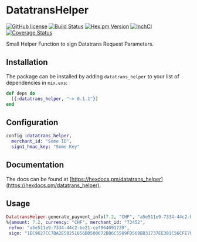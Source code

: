 # DatatransHelper

[![GitHub license](https://img.shields.io/badge/license-MIT-blue.svg)](https://raw.githubusercontent.com/jshmrtn/datatrans-helper/master/LICENSE)
[![Build Status](https://travis-ci.org/jshmrtn/datatrans-helper.svg?branch=master)](https://travis-ci.org/jshmrtn/datatrans-helper)
[![Hex.pm Version](https://img.shields.io/hexpm/v/datatrans_helper.svg?style=flat)](https://hex.pm/packages/datatrans_helper)
[![InchCI](https://inch-ci.org/github/jshmrtn/datatrans-helper.svg?branch=master)](https://inch-ci.org/github/jshmrtn/datatrans-helper)
[![Coverage Status](https://coveralls.io/repos/github/jshmrtn/datatrans-helper/badge.svg?branch=master)](https://coveralls.io/github/jshmrtn/datatrans-helper?branch=master)

Small Helper Function to sign Datatrans Request Parameters.

## Installation

The package can be installed
by adding `datatrans_helper` to your list of dependencies in `mix.exs`:

```elixir
def deps do
  [{:datatrans_helper, "~> 0.1.1"}]
end
```

## Configuration
```elixir
config :datatrans_helper,
  merchant_id: "Some ID",
  sign1_hmac_key: "Some Key"
```

## Documentation

The docs can
be found at [https://hexdocs.pm/datatrans_helper](https://hexdocs.pm/datatrans_helper).

## Usage
```elixir
DatatransHelper.generate_payment_info(7.2, "CHF", "a5e511e9-7334-44c2-be21-cef964091739")
%{amount: 7.2, currency: "CHF", merchant_id: "73452",
 refno: "a5e511e9-7334-44c2-be21-cef964091739",
 sign: "1EC9627CC7BA2E58251656BD500672BB6C5509FD569BB31737EE381C56CFE785"}
```
